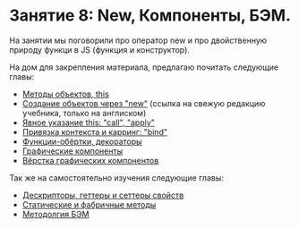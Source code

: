 # Занятие 8: New, Компоненты, БЭМ.

На занятии мы поговорили про оператор new и про двойственную природу функци в JS (функция и конструктор).

На дом для закрепления материала, предлагаю почитать следующие главы:
 - [Методы объектов, this](http://learn.javascript.ru/object-methods)
 - [Создание объектов через "new"](http://javascript.info/constructor-new) (ссылка на свежую редакцию учебника, только на англиском)
 - [Явное указание this: "call", "apply"](http://learn.javascript.ru/call-apply)
 - [Привязка контекста и карринг: "bind"](http://learn.javascript.ru/bind)
 - [Функции-обёртки, декораторы](http://learn.javascript.ru/decorators)
 - [Графические компоненты](http://learn.javascript.ru/widgets-structure)
 - [Вёрстка графических компонентов](http://learn.javascript.ru/widgets-markup)

Так же на самостоятельно изучения следующие главы:
 - [Дескрипторы, геттеры и сеттеры свойств](http://learn.javascript.ru/descriptors-getters-setters)
 - [Статические и фабричные методы](http://learn.javascript.ru/static-properties-and-methods)
 - [Методолгия БЭМ](https://ru.bem.info/methodology/quick-start/)
